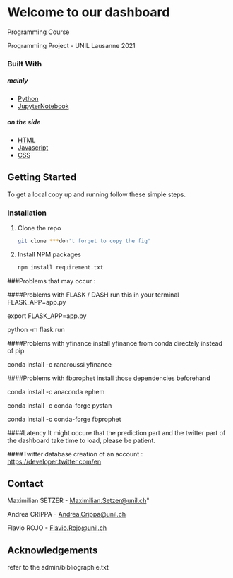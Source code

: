 


# Welcome to our dashboard
Programming Course

Programming Project - UNIL Lausanne 2021

### Built With 
##### mainly
* [Python](Python)
* [JupyterNotebook](JupyterNotebook)

##### on the side
* [HTML](HTLM)
* [Javascript](Javascript)
* [CSS](CSS)

<!-- GETTING STARTED -->
## Getting Started

To get a local copy up and running follow these simple steps.

### Installation

1. Clone the repo
   ```sh
   git clone ***don't forget to copy the fig'
   ```
2. Install NPM packages
   ```sh
   npm install requirement.txt
   ```

<!-- PROBLEMS -->
###Problems that may occur : 

####Problems with FLASK / DASH
run this in your terminal 
FLASK_APP=app.py

export FLASK_APP=app.py

python -m flask run


####Problems with yfinance
install yfinance from conda directely instead of pip

conda install -c ranaroussi yfinance


####Problems with fbprophet
install those dependencies beforehand

conda install -c anaconda ephem

conda install -c conda-forge pystan

conda install -c conda-forge fbprophet

####Latency
It might occure that the prediction part and the twitter part of the dashboard take time to load, please be patient.

####Twitter database
creation of an account : https://developer.twitter.com/en

<!-- CONTACT -->
## Contact

Maximilian SETZER - 
Maximilian.Setzer@unil.ch"

Andrea CRIPPA - 
Andrea.Crippa@unil.ch

Flavio ROJO - 
Flavio.Rojo@unil.ch

<!-- ACKNOWLEDGEMENTS -->
## Acknowledgements

refer to the admin/bibliographie.txt



